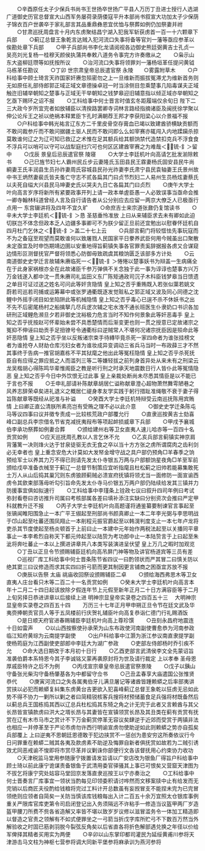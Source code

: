 <!-- { "loadSidebar": true } -->
　　○辛酉原任太子少保兵书尚书王世扬卒世扬广平县人万历丁丑进士授行人选湖广道御史历官总督宣大山西军务屡荷录荫倭寇平升本部尚书叙宣大功加太子少保荫子锦衣百户世袭卒于家礼部言其品重鼎彝恩宜优恤与祭葬如例仍加祭妻并祔
　　○甘肃巡抚周盘言十月内东虏聚结昌宁湖入犯我军斩获虏首一百一十六颗章下兵部
　　○蓟辽总督王象乾言达贼入犯河流口失事将备等官刘一藩等亟应参革以俟勘处章下兵部
　　○甲子兵部尚书李化龙请阅视各边御史熊廷弼黄吉士孔贞一吴亮刘光复杨一桂穆天颜侯执蒲共奉敕八道务令事完方许奏缴从之
　　○枭示山东大盗柳廷瓒等如抚按所议
　　○治河流口失事将领罪刘一藩杨垣革任提问黄钺马栋革任勘议
　　○丁卯  世宗肃皇帝忌辰遣官祭  永陵　　○雾露附草木
　　○户科给事中顾士琦言天祚国家奸赓忽殒密勿之上一旦维新而振拔冤滞尤为维新首务则无如原任礼部侍郎郭正域正域文章德操卓冠一时当涂侧目忽乘楚事几陷毒谋夫正域触迕旧辅举朝知之楚事与正域无干举朝知之钱梦皋迎旧辅意指以倾正域亦举朝知之乞亟下赐环之诏不报
　　○工科给事中何士晋言时值玄冬距履端仅余旬日  陛下二三大政今岁所宜完者如放辅臣以清揆路罢卿寺词林言路经指摘诸臣及闽抚徐学聚以伸公论斥王之祯以绝祸本释累臣卞孔时满朝荐王邦才李获阳梁心以介景福不报
　　○户科给事中韩光祐言辽东方二千里皮骨空存膏血已竭以致建酋骄横缺贡额而不敢问裁参斤而不敢问据疆土驱人民而不敢问即么么如宰赛亦辄闯入内地蹂躏杀掠莫敢谁何辽之为辽可知已救辽之术惟在足其额兵给其额饷禁代造禁扣克兵不浮食食不浮兵可以哨可以守可以战犁庭扫穴可也何区区建酋宰赛之为难哉＜锍-釒＞留中
　　○戊辰  景皇后忌辰遣官祭  陵寝
　　○大学士李廷机叶向高请乞批发湔除敕书
　　○己巳旌节妇七人霸州民丘步云妻隆氏玉田县民王霡妻杨氏固安县民牛尚綗妻王氏丰润县生员孙祚妻周氏容城县民孙光祚妻李氏肃宁县民袁轴妻王氏景州故中书王炳然妻裴氏皆夫蚤亡守志不贰各扁其门曰贞节烈妇二人易州生员杨炫妻蔡氏以夫死自缢大兴县民马坤妻史氏以哭夫九日亡各扁其门曰贞烈
　　○庚午大学士叶向高言岁序将新所有紧要政事开列上请一政本单虗臣愚一人必致误事当亟命会推一卿寺翰林科道曾经人言及自行请告者从公分别应去应留一两京大僚乏人已极亟行点用一  东宫辍讲将及四年不宜久旷
　　○命庶吉士来宗道张鼐仍复馆读书
　　○辛未大学士李廷机＜锍-釒＞恳  圣慈垂怜准放  上曰从来辅臣求去未有卿如此迫切朕岂不体念但政本乏人边疆多事卿可不为朕少留正旦前还宜勉出以慰眷怀廷机自四月杜门乞休之＜锍-釒＞盖二十七上云
　　○兵部言蓟门将较恇怯先事玩寇而不为之备寇至观望而莫敢谁何以致屠戮人民国家平日豢养武臣何用今贼虽出口聚散未定亟宜及时申饬期靖边圉以安重地得旨蓟镇失事各官罪责奚辞据报各虏又合谋窥边情形叵测督抚官严督将领悉心防御毋致疏虞其粮饷匮乏该部多方计处
　　○云南道御史史学迁言故辅朱赓临死一＜锍-釒＞惓惓以楚事妖书为辩盖一生病痛全在于此身家祸根亦全在此故诸臣千参万弹俱不关念独于此一事为谆谆也楚事方兴万万金钱遂入都中沈一贯朱赓司礼监田义东厂陈矩通政司沉子木科臣钱梦皋当日馈遗之单目可证过送之姓名可问此等奸贪隐情  皇上知之否乎重贿既入若张似蕖若姚文蔚若司巡若司捕或运筹幕中或张罗通衢既逐发觉赃私之郭正域又波及同心同德之沈鲤中外摇手闭目如坐陷阱此等机械隐情  皇上知之否乎毒心已逞不杀不休妖书之出不先不后密尾杨村之船擒拏几尽兵逻次辅之宅水洩不通长班医生仆隶奶口书识各加研刑正域鲤危濒旦夕若非御史沈裕极力危言当时不知作何景象此等奸恶毒手  皇上知之否乎抚按赵可怀辈始未尝不具悉楚情而后渐变更也则一贯之授意已定故诸宗之冤抑不伸诬曰劫贡手足扭镣号令通衢标曰逆贼常人不堪何况诸宗抚臣因是殒命此等奸恶隐情  皇上知之否乎坐以反叛诸宗束手待縳毕竟杀死一家四命者为谁张挂榜文者为谁抢夺人财劫仓库污妇女者为谁妆成异变调动三省兵马当时一布政薛三才不然其事终于告病一推官胡嘉栋不平其狱麾之他出此等冤枉隐情  皇上知之否乎杀死抚臣自有应得之罪应抵之人而滥列三等二等嫌轻拔之前列身首异处从来未有之刑梁云龙吴楷胡心得陈鸣华辈惟阁臣之教是听行刑之时承天地震数日行人皆仆此等冤情隐恶  皇上知之否乎今日中外饮恨无过此事  皇上亲裁处断尚未尽悉其情臣是以不能已于言也不报
　　○壬申礼部请补陈献章胡居仁谥称献章澄心超物萧然舞雩陋巷之风养志辞荣卓矣进礼退义之概居仁禔身孝友学实践于躬行措趾准绳敬不衰于妻子得旨陈献章等既经从祀准与补谥
　　○癸酉大学士李廷机特辩受云南巡抚陈用宾贿情  上曰卿正直公清朕所素亮岂有受贿之理不必以此介意
　　○御史史学迁条陈屯马等议四事曰议并徵专责成一比较核荒政户部覆允行
　　○直隶巡按黄吉士劾喜峰口副总兵李宗借名节省克减抚夷叚布等项起衅损威章下兵部
　　○甲戌予襄城伯李承功祭葬如例妻合葬
　　○颁给建州右等卫女直夷人速儿哈赤等一百四十名贡赏如例
　　○应天巡抚周孔教以人言乞休不允
　　○乙亥兵部言蓟镇实神京肩背藩篱一决则烽火达于甘泉徒驱无衣无食之卒以当十方方张之虏所谓腐肉之齿利剑必无幸者也  皇上重念安危大计莫如大发帑金增守战之具户部仍预角□羊春季之饷预给军士以养其力万不得已则请先发太仆寺银五万两与户部额饷星夜角□羊至军前颁给戍卒准备衣械至于蓟辽一总督节制策应宜听指麾且杜松蓟之旧帅若能募集敢死士万人从山后捣其巢冗则东虏狼顾蓟贼必溃宣府抚镇将领尤当一面修防一面宣谕西虏令其歛束部落毋听勾引旨命先发太仆寺马价银五万两户部仍陆续给发其三镇并力防援事宜俱如拟速行
　　○工科给事中李瑾条上铨政七议曰叙升四司年例曰考试弥封看卷曰咨访推升司属曰考核部属各差曰填补添注实缺曰分别资次会推曰严定甲科就教升迁不报
　　○丙子大学士李廷机叶向高题谨将通鉴纂要制谏官言事起至张镐闻睢阳围急止一本广平王俶起至刑部尚书颜真卿止一本二年李光弼与李思明战于邙山起至吐蕃还围凤翔止一本削程元振官爵起至以韩滉判度支止一本七年卢龙将吏杀其节度使起至杨炎顿首于上前曰止一本建中元年始作两税法起至以关播同平章事止一本李希烈自称天下都元帅起至以陆贽为考功郎中止一本陆贽言于上曰起至朱泚将奔吐蕃止一本以上撰进讲章共八本类写装演进呈伏望  皇上万几之暇时加观览
　　○丁丑以正旦令节颁赐辅臣廷机向高吊屏门神等物及讲官杨道宾等三员有差
　　○巡视厂库工科给事中何士晋条陈节省四议一曰酌领状而严其冒二曰慎关防以绝其窦三曰议修造而求其实四曰折弓箭而更其制因更言铺商之困亟宜苏放不报
　　○庚辰以告祭  太庙  祧庙收回祭设颁赐辅臣二卓
　　○颁给海西弗思木等卫女直夷人庄台看只木等二百二十一名贡赏如例
　　○癸未大学士李廷机叶向高言本年十二月二十四日起该放除夕假连年节上元假至新年正月二十日方满容臣等于二月上旬另择日恭进讲章以后接续上进
明神宗显皇帝实录卷之四百五十三　
大明神宗显皇帝实录卷之四百五十四
　　万历三十七年正月甲申朔正旦令节在廷文武及华夷赍捧朝贡官员人等于五凤楼前行庆贺礼辅臣叶向高复恭诣仁德门行礼赐酒饭
　　○是日顺天府官进春赐辅臣李廷机叶向高上尊珍馔
　　○丑刻永昌府地震连十日如雷声
　　○以山西按察使孙承荣为山东布政使河南副使曹愈恭为河南参政临江知府黄琮为云南提学副使
　　○出户科给事中江灏为浙江参议南直隶提学副使杨筠庭为江西副使吏部郎中李廷大为湖广参政
　　○吏部左侍郎杨时乔引疾不允　　○命大选日期改于本月初十日行
　　○乙酉吏部言武清侯李文全先蒙诏旨准袭伯爵本系特恩今其子李诚铭又蒙再袭原封将为世及请行裁定  上以孝奉  圣母恩厚戚臣特许之后不为例
　　○丙戌宣宗章皇帝忌辰遣官祭景陵
　　○戊子以銕山守备张光柴沟守备杨肇基各为中都留守佥书
　　○己丑孟春享大庙遣国公张惟贤恭代
　　○庚寅河流口之失各属夷伯牙儿满旦屠记等诸酋皆踵赖蟒之后率部夷讲赏挟以必犯而赖蟒复紏集东虏黄台吉更欲入犯喜峰蓟辽总督王象乾以狂虏无忌如此势不得不协力一剿所以剿之者曰简精锐核客兵搜将材预储蓄食足兵强将材既备然后以蓟总兵王国栋捣其西以辽总兵杜松捣其东犄之角之计无完于此者又言赖酋与其父长昂皆宣镇款虏曰洪大之壻长昂与其妻皆在宣镇领赏长昂及其丑类在蓟有贡赏有抚赏在辽有木市马市之赏计不下万金蓟赏停革无容议矣肆逆于近郊而受赏于两镇非法也相应一并停革至于严论市虏勿许西行明谕宣虏勿使助逆如此则赖蟒之势亦自孤矣兵部覆上  上曰逆夷不思朝廷恩德敢于犯边挟赏不一惩创为患安穷这所奏依议行今日问罪重在赖蟒二贼其各夷及款虏素不助逆及悔罪自新者俱抚赏如故若为二贼引诱效尤同恶戒谕不悛即将市赏尽革并议剿诛你部便行文各该督抚用心约束协力收功
　　○天津税监马堂用参随康宁拨置请发旨请以广安店改为银鱼厂得旨户科给事中顾士琦以前此康宁诡谋责备银鱼于武清用委官驿骚其上事已可恨矣又营窟天津图为不拔乞将康宁究处姑容马堂回京发落直隶巡按王以宁亦奏治之
　　○工科给事中何士晋奏言厂库事宜一领状当酌每见印领委积请讨哗然而文移案牍中止有给发而无完销以后商匠夫役酌给钱粮将完过工料计开总数虽有妄觊冒支不能捏未完为已完冒领绝则应领者自简矣一关防当慎该库钱粮每出入计二百五十余万宜照太仓银库事例重关严限库官库吏第令司启闭登记出入务须隔远不许粘手一修造当议盔甲两厂岁造盔甲腰刀所费不赀各省造解又率皆不堪以致岁岁议修以滋冒滥务令一体加工精造即以督造之官责之领解有不如式便罪坐之一弓箭当折戊字库所贮弓不下数百万然当外解验收之时固已筋剥羽脱今裂弦反角矣以后省直各将折色解部遇兑换之年径以价给军俾择其精者买用实为两便
　　○辛卯以山东掌印都司灌民为延绥黄甫川参将天津游击马文柱为神枢七营参将调大同新平堡参将麻承训为燕河参将
